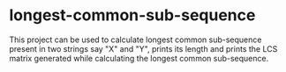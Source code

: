 # longest-common-sub-sequence
This project can be used to calculate longest common sub-sequence present in two strings say "X" and "Y", prints its length and prints the LCS matrix generated while calculating the longest common sub-sequence.
